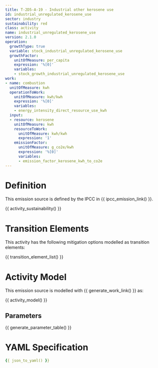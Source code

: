```yaml
---
title: T-2D5-A-19 - Industrial other kerosene use
id: industrial_unregulated_kerosene_use
sector: industry
sustainability: red
class: activity
name: industrial_unregulated_kerosene_use
version: 2.1.0
operation:
  growthType: true
  variable: stock_industrial_unregulated_kerosene_use
  growthFactor:
    unitOfMeasure: per_capita
    expression: '%[0]'
    variables:
    - stock_growth_industrial_unregulated_kerosene_use
work:
- name: combustion
  unitOfMeasure: kwh
  operationToWork:
    unitOfMeasure: kwh/kwh
    expression: '%[0]'
    variables:
    - energy_intensity_direct_resource_use_kwh
  input:
  - resource: kerosene
    unitOfMeasure: kwh
    resourceToWork:
      unitOfMeasure: kwh/kwh
      expression: '1'
    emissionFactor:
      unitOfMeasure: g_co2e/kwh
      expression: '%[0]'
      variables:
      - emission_factor_kerosene_kwh_to_co2e
---
```

# Definition
This emission source is defined by the IPCC in {{ ipcc_emission_link() }}.


{{ activity_sustainability() }}

# Transition Elements

This activity has the following mitigation options modelled as transition elements:

{{ transition_element_list() }}

# Activity Model
This emission source is modelled with {{ generate_work_link() }} as:

{{ activity_model() }}

## Parameters

{{ generate_parameter_table() }}

# YAML Specification

```yaml
{{ json_to_yaml() }}
```